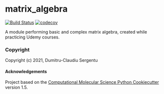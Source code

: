 matrix_algebra
==============================
[//]: # (Badges)
[![Build Status](https://travis-ci.org/clausserg/matrix_algebra.svg?branch=main)](https://travis-ci.org/github/clausserg/matrix_algebra)
[![codecov](https://codecov.io/gh/clausserg/matrix_algebra/branch/main/graph/badge.svg)](https://codecov.io/gh/clausserg/matrix_algebra/branch/main)


A module performing basic and complex matrix algebra, created while practicing Udemy courses.


### Copyright

Copyright (c) 2021, Dumitru-Claudiu Sergentu


#### Acknowledgements
 
Project based on the 
[Computational Molecular Science Python Cookiecutter](https://github.com/molssi/cookiecutter-cms) version 1.5.
